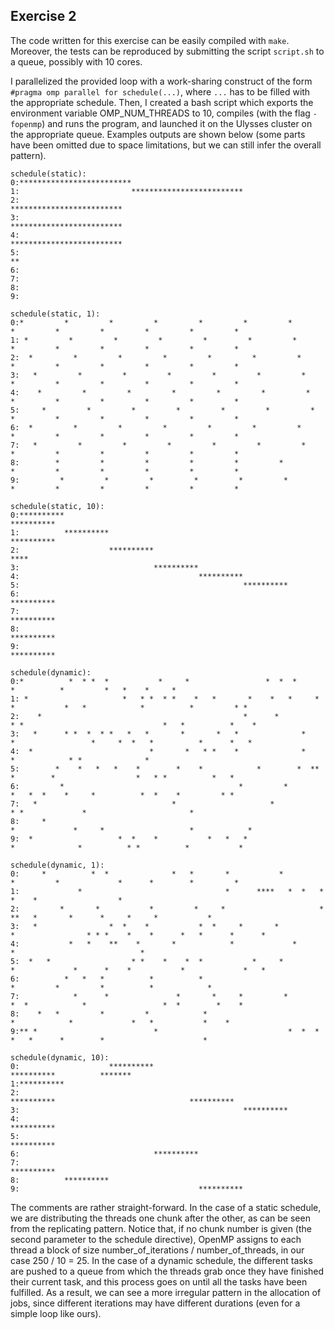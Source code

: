 ## Exercise 2

The code written for this exercise can be easily compiled with `make`. Moreover, the tests can be reproduced by submitting the script `script.sh` to a queue, possibly with 10 cores.

I parallelized the provided loop with a work-sharing construct of the form `#pragma omp parallel for schedule(...)`, where `...` has to be filled with the appropriate schedule. Then, I created a bash script which exports the environment variable OMP_NUM_THREADS to 10, compiles (with the flag `-fopenmp`) and runs the program, and launched it on the Ulysses cluster on the appropriate queue. Examples outputs are shown below (some parts have been omitted due to space limitations, but we can still infer the overall pattern).

```
schedule(static):
0:*************************                                                                                                                           
1:                         *************************                                                                                                  
2:                                                  *************************                                                                         
3:                                                                           *************************                                                
4:                                                                                                    *************************                       
5:                                                                                                                             **
6:                                                                                                                                                    
7:                                                                                                                                                    
8:                                                                                                                                                    
9:                     

schedule(static, 1):
0:*         *         *         *         *         *         *         *         *         *         *         *         *        
1: *         *         *         *         *         *         *         *         *         *         *         *         *         
2:  *         *         *         *         *         *         *         *         *         *         *         *         *         
3:   *         *         *         *         *         *         *         *         *         *         *         *         *        
4:    *         *         *         *         *         *         *         *         *         *         *         *         *         
5:     *         *         *         *         *         *         *         *         *         *         *         *         *         
6:	*         *         *         *         *         *         *         *         *         *         *         *         *         
7:	 *         *         *         *         *         *         *         *         *         *         *         *         *         
8:        *         *         *         *         *         *         *         *         *         *         *         *         
9:         *         *         *         *         *         *         *         *         *         *         *         *  

schedule(static, 10):
0:**********                                                                                          **********                                      
1:          **********                                                                                          **********                            
2:                    **********                                                                                          ****
3:                              **********                                                                                          
4:                                        **********                                                                                         
5:                                                  **********                                                                                        
6:                                                            **********                                                                              
7:                                                                      **********                                                                    
8:                                                                                **********                                                          
9:                                                                                          **********                                           

schedule(dynamic):
0:*          *  * *  *           *     *                 *  *  *       *          *         *   *    *     *                             
1: *                     *   * *  * *    *   *       *    *	  *     * *           *   *            *          *         * *      
2:    *                                             *	   *                  * *                               *	*          *    *             
3:   *      * *  *  * *   *   *       *       *   *              *    *                 *     *  *	 *          *	   *   *          
4:	*                          *	   *   * *    *              *                 *            * *              *                     
5:        *    *   *   *    *        *    *            *        *  **       *        *                  *   * *          *   *   
6:         *                                       *         *           *	 *  *    *     *          *	 *    *         * *                   
7:	 *                              *                     *            * *             *                       *                          
8:     *                                                                       *             *     *                   *			*     
9:  *                   *  *    *           *   *	*                          *              *          * *          *           *  

schedule(dynamic, 1):
0:     *          *	 *              *   *       *           *              *         *             *      *        *         * 
1:             *                                *      ****	  *	 *   *               *    *                  *                 
2:         *	   *           *         *     *                     *           **   *       *      *     *     *           *   
3:	 *                *	 *    *           *  *     *	   *          *                * * *    *    *      *   *      *      * 
4:           *   *    **    *       *            *             *                     *                            *           
5:  *   *                  * *    *    *  *           *     *         *             *	   *    *           *             *	  *	 
6:          *   *	*          *          *                                 *         *         *          *            *       
7:            *      *               *       *     *         *         *  *            *                 *	*        *    *  
8:    *   *         *         *            *                               *            *             *   *           *    *  
9:** *                          *                             *  *  *   *   *      *        *                      *                  

schedule(dynamic, 10):
0:                    **********                                                                      **********          *******
1:**********                                                                                                                                          
2:                                                                      **********                              **********         
3:                                                  **********                                                                                        
4:                                                                                          **********                                                
5:                                                            **********                                                                              
6:                              **********                                                                                                            
7:                                                                                **********                                                          
8:          **********                                                                                                                                
9:                                        **********                                                                             
```
The comments are rather straight-forward.
  In the case of a static schedule, we are distributing the threads one chunk after the other, as can be seen from the replicating pattern. Notice that, if no chunk number is given (the second parameter to the schedule directive), OpenMP assigns to each thread a block of size number_of_iterations / number_of_threads, in our case 250 / 10 = 25.
  In the case of a dynamic schedule, the different tasks are pushed to a queue from which the threads grab once they have finished their current task, and this process goes on until all the tasks have been fulfilled. As a result, we can see a more irregular pattern in the allocation of jobs, since different iterations may have different durations (even for a simple loop like ours). 
